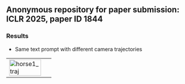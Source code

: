 ## Anonymous repository for paper submission: ICLR 2025, paper ID 1844

### Results
- Same text prompt with different camera trajectories
<table>
  <tr>
    <td width=100% ><img src="videos/000.gif" alt="horse1_traj" width="90%"></td>
<!--     <td width=100%><img src="videos/001.gif" alt="horse1_vid" width="90%" ></td>
    <td width=100%><img src="videos/002.gif" alt="horse2_traj" width="90%"></td>
    <td width=100%><img src="videos/003.gif" alt="horse2_vid" width="90%" ></td>
    <td width=100%><img src="videos/004.gif" alt="horse3_traj" width="90%"></td>
    <td width=100%><img src="videos/005.gif" alt="horse3_vid" width="90%"></td>
    <td width=100%><img src="videos/009.gif" alt="horse3_vid" width="90%"></td>
    <td width=100%><img src="videos/011.gif" alt="horse3_vid" width="90%"></td>
    <td width=100%><img src="videos/012.gif" alt="horse3_vid" width="90%"></td>
    <td width=100%><img src="videos/013.gif" alt="horse3_vid" width="90%"></td>
    <td width=100%><img src="videos/015.gif" alt="horse3_vid" width="90%"></td>
    <td width=100%><img src="videos/016.gif" alt="horse3_vid" width="90%"></td>
    <td width=100%><img src="videos/017.gif" alt="horse3_vid" width="90%"></td> -->
  </tr>
</table>
